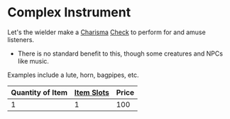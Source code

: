 ---
---

# Complex Instrument

Let's the wielder make a [Charisma](../../../../../Player%20Characters/Chosen%20Statistics/Charisma.md) [Check](../../../../../Game%20Procedures/Check.md) to perform for and amuse listeners.

* There is no standard benefit to this, though some creatures and NPCs like music.

Examples include a lute, horn, bagpipes, etc.

|Quantity of Item|[Item Slots](../../../../../Player%20Characters/Derived%20Statistics/Item%20Slots.md)|Price|
|----------------|----------|-----|
|1|1|100|
